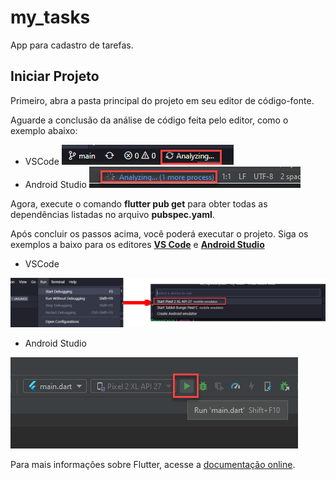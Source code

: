 # my_tasks

App para cadastro de tarefas.

## Iniciar Projeto

Primeiro, abra a pasta principal do projeto em seu editor de código-fonte.

Aguarde a conclusão da análise de código feita pelo editor, como o exemplo abaixo:

- VSCode <img src="assets/readme/analyzing_vscode.png">
- Android Studio <img src="assets/readme/analyzing_astudio.png">

Agora, execute o comando **flutter pub get** para obter todas as dependências listadas no arquivo **pubspec.yaml**.

Após concluir os passos acima, você poderá executar o projeto. Siga os exemplos a baixo para os editores [**VS Code**](https://code.visualstudio.com/) e [**Android Studio**](https://developer.android.com/studio)

- VSCode
<img src="assets/readme/execute_vscode.png">

- Android Studio
<img src="assets/readme/execute_androidstudio.png">

Para mais informações sobre Flutter, acesse a 
[documentação online](https://flutter.dev/docs).